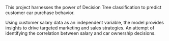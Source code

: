 This project harnesses the power of Decision Tree classification to predict customer car purchase behavior. 

Using customer salary data as an independent variable, the model provides insights to drive targeted marketing and sales strategies. 
An attempt of identifying the correlation between salary and car ownership decisions.
